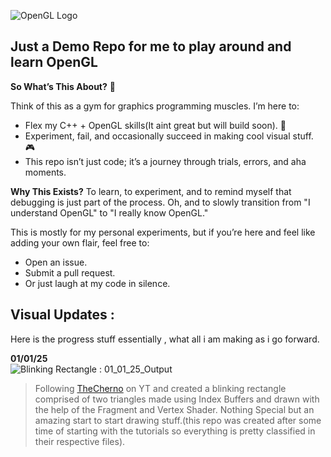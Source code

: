 ![OpenGL Logo](https://www.techno-science.net/illustration/Definition/200px/OpenGL-logo.png)

## Just a Demo Repo for me to play around and learn OpenGL

**So What’s This About?** 🤔

Think of this as a gym for graphics programming muscles. I’m here to:
- Flex my C++ + OpenGL skills(It aint great but will build soon). 💪
- Experiment, fail, and occasionally succeed in making cool visual stuff. 🎮
- This repo isn’t just code; it’s a journey through trials, errors, and aha moments.

**Why This Exists?**
To learn, to experiment, and to remind myself that debugging is just part of the process. Oh, and to slowly transition from "I understand OpenGL" to "I really know OpenGL."


This is mostly for my personal experiments, but if you’re here and feel like adding your own flair, feel free to:
- Open an issue.
- Submit a pull request.
- Or just laugh at my code in silence.

## Visual Updates :
Here is the progress stuff essentially , what all i am making as i go forward.  

**01/01/25 <br>**
![Blinking Rectangle : 01_01_25_Output](VisualUpdates/01_01_25_Output.gif)<br>
>Following [TheCherno](https://www.youtube.com/@TheCherno) on YT and created a blinking rectangle comprised of two triangles made using Index Buffers and drawn with the help of the Fragment and Vertex Shader.
Nothing Special but an amazing start to start drawing stuff.(this repo was created after some time of starting with the tutorials so everything is pretty classified in their respective files).
